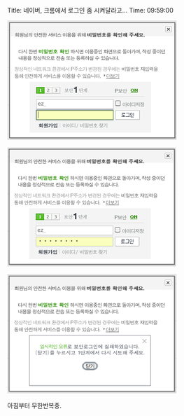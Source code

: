 Title: 네이버, 크롬에서 로그인 좀 시켜달라고...
Time: 09:59:00

![](Screen_shot_2010-11-16_at_9.57.48_AM.png)

  

![](Screen_shot_2010-11-16_at_9.57.57_AM.png)

  

![](Screen_shot_2010-11-16_at_9.58.03_AM.png)

  

아침부터 무한반복중.

  

